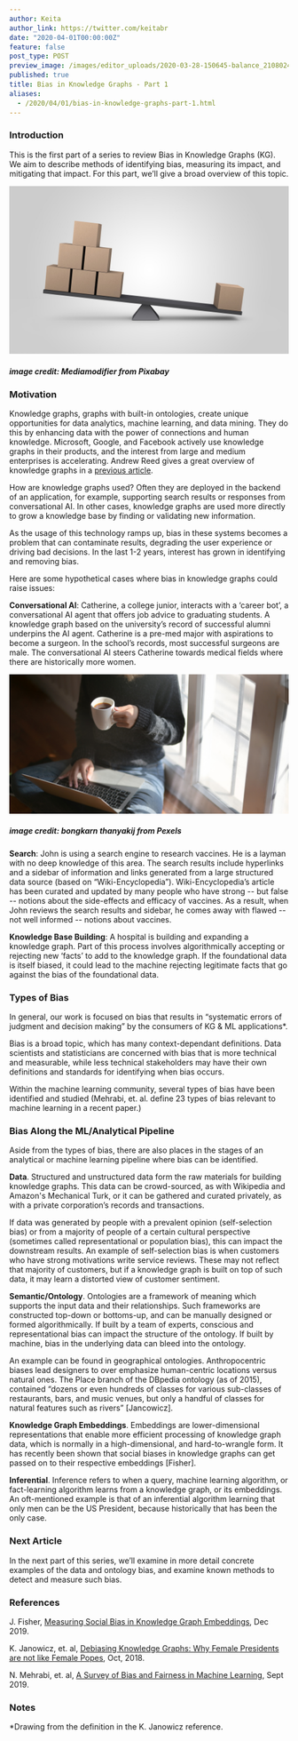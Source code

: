 ```yaml
---
author: Keita
author_link: https://twitter.com/keitabr
date: "2020-04-01T00:00:00Z"
feature: false
post_type: POST
preview_image: /images/editor_uploads/2020-03-28-150645-balance_2108024_1920.jpg
published: true
title: Bias in Knowledge Graphs - Part 1
aliases:
  - /2020/04/01/bias-in-knowledge-graphs-part-1.html
---
```


### Introduction

This is the first part of a series to review Bias in Knowledge Graphs (KG). We aim to describe methods of identifying bias, measuring its impact, and mitigating that impact. For this part, we’ll give a broad overview of this topic.

![](/images/editor_uploads/2020-03-28-150645-balance_2108024_1920.jpg)
##### image credit: Mediamodifier from Pixabay

### Motivation
Knowledge graphs, graphs with built-in ontologies, create unique opportunities for data analytics, machine learning, and data mining. They do this by enhancing data with the power of connections and human knowledge. Microsoft, Google, and Facebook actively use knowledge graphs in their products, and the interest from large and medium enterprises is accelerating. Andrew Reed gives a great overview of knowledge graphs in a [previous article](https://blog.fastforwardlabs.com/2020/01/29/a-symbiotic-relationship-knowledge-graphs-and-machine-learning.html).

How are knowledge graphs used? Often they are deployed in the backend of an application, for example, supporting search results or responses from conversational AI. In other cases, knowledge graphs are used more directly to grow a knowledge base by finding or validating new information.

As the usage of this technology ramps up, bias in these systems becomes a problem that can contaminate results, degrading the user experience or driving bad decisions. In the last 1-2 years, interest has grown in identifying and removing bias.

Here are some hypothetical cases where bias in knowledge graphs could raise issues:

__Conversational AI__: Catherine, a college junior, interacts with a ‘career bot’, a conversational AI agent that offers job advice to graduating students. A knowledge graph based on the university’s record of successful alumni underpins the AI agent. Catherine is a pre-med major with aspirations to become a surgeon. In the school’s records, most successful surgeons are male. The conversational AI steers Catherine towards medical fields where there are historically more women.

![](/images/editor_uploads/2020-03-28-150848-woman_using_laptop_while_holding_a_cup_of_coffee_3759083.jpg)
##### image credit: bongkarn thanyakij from Pexels

__Search__: John is using a search engine to research vaccines. He is a layman with no deep knowledge of this area. The search results include hyperlinks and a sidebar of information and links generated from a large structured data source (based on “Wiki-Encyclopedia”). Wiki-Encyclopedia’s article has been curated and updated by many people who have strong -- but false --  notions about the side-effects and efficacy of vaccines. As a result, when John reviews the search results and sidebar, he comes away with flawed -- not well informed -- notions about vaccines.

__Knowledge Base Building__: A hospital is building and expanding a knowledge graph. Part of this process involves algorithmically accepting or rejecting new ‘facts’ to add to the knowledge graph. If the foundational data is itself biased, it could lead to the machine rejecting legitimate facts that go against the bias of the foundational data.

### Types of Bias
In general, our work is focused on bias that results in “systematic errors of judgment and decision making” by the consumers of KG & ML applications*.

Bias is a broad topic, which has many context-dependant definitions. Data scientists and statisticians are concerned with bias that is more technical and measurable, while less technical stakeholders may have their own definitions and standards for identifying when bias occurs.

Within the machine learning community, several types of bias have been identified and studied (Mehrabi, et. al. define 23 types of bias relevant to machine learning in a recent paper.)

### Bias Along the ML/Analytical Pipeline
Aside from the types of bias, there are also places in the stages of an analytical or machine learning pipeline where bias can be identified.

__Data__. Structured and unstructured data form the raw materials for building knowledge graphs. This data can be crowd-sourced, as with Wikipedia and Amazon's Mechanical Turk, or it can be gathered and curated privately, as with a private corporation’s records and transactions.

If data was generated by people with a prevalent opinion (self-selection bias) or from a majority of people of a certain cultural perspective (sometimes called representational or population bias), this can impact the downstream results.
An example of self-selection bias is when customers who have strong motivations write service reviews. These may not reflect that majority of customers, but if a knowledge graph is built on top of such data, it may learn a distorted view of customer sentiment.

__Semantic/Ontology__. Ontologies are a framework of meaning which supports the input data and their relationships. Such frameworks are constructed top-down or bottoms-up, and can be manually designed or formed algorithmically. If built by a team of experts, conscious and representational bias can impact the structure of the ontology. If built by machine, bias in the underlying data can bleed into the ontology.

An example can be found in geographical ontologies. Anthropocentric biases lead designers to over emphasize human-centric locations versus natural ones. The Place branch of the DBpedia ontology (as of 2015), contained “dozens or even hundreds of classes for various sub-classes of restaurants, bars, and music venues, but only a handful of classes for natural features such as rivers” [Jancowicz].

__Knowledge Graph Embeddings__. Embeddings are lower-dimensional representations that enable more efficient processing of knowledge graph data, which is normally in a high-dimensional, and hard-to-wrangle form. It has recently been shown that social biases in knowledge graphs can get passed on to their respective embeddings [Fisher].

__Inferential__. Inference refers to when a query, machine learning algorithm, or fact-learning algorithm learns from a knowledge graph, or its embeddings. An oft-mentioned example is that of an inferential algorithm learning that only men can be the US President, because historically that has been the only case.

### Next Article
In the next part of this series, we’ll examine in more detail concrete examples of the data and ontology bias, and examine known methods to detect and measure such bias.

### References

J. Fisher, [Measuring Social Bias in Knowledge Graph Embeddings](https://arxiv.org/abs/1912.02761v1), Dec 2019.

K. Janowicz, et. al, [Debiasing Knowledge Graphs: Why Female Presidents are not like Female Popes](https://pdfs.semanticscholar.org/a2a5/4b6e729edee1009c34d471250de7f322774a.pdf), Oct, 2018.

N. Mehrabi, et. al, [A Survey of Bias and Fairness in Machine Learning](https://arxiv.org/abs/1908.09635), Sept 2019.

### Notes
*Drawing from the definition in the K. Janowicz reference.